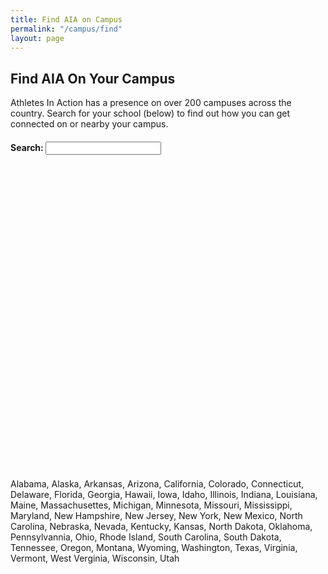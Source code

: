 ```yaml
---
title: Find AIA on Campus
permalink: "/campus/find"
layout: page
---
```


<div class="container col-md-10 col-md-offset-1">
<h2 class="title text-center">Find AIA <span class="first-color light">On Your Campus</span></h2>
<p>Athletes In Action has a presence on over 200 campuses across the country. Search for your school (below) to find out how you can get connected on or nearby your campus.</p>
<h4 id="searchbox">Search:&nbsp;<input id="schools" type="text"></h4>
</div>
<div class="row mt20">
<div class="container">
<div id="controls" class="col-md-10 col-md-offset-1 mb20"><div class="wrap_controls row"></div></div>
</div>
</div>
<div id="gmap" style="height: 500px; position: relative; overflow: hidden;"></div>
<div class="hidden">Alabama, Alaska, Arkansas, Arizona, California, Colorado, Connecticut, Delaware, Florida, Georgia, Hawaii, Iowa, Idaho, Illinois, Indiana, Louisiana, Maine, Massachusettes, Michigan, Minnesota, Missouri, Mississippi, Maryland, New Hampshire, New Jersey, New York, New Mexico, North Carolina, Nebraska, Nevada, Kentucky, Kansas, North Dakota, Oklahoma, Pennsylvannia, Ohio, Rhode Island, South Carolina, South Dakota, Tennessee, Oregon, Montana, Wyoming, Washington, Texas, Virginia, Vermont, West Verginia, Wisconsin, Utah</div>
<script type="text/javascript">// <![CDATA[
var html_checks = {
    //required: called by Maplace.js to activate the current voice on menu
    activateCurrent: function(index) {
        this.html_element.find("input[value='" + index + "']").attr('checked', true);
    },
    //required: called by Maplace.js to get the html of the menu
    getHtml: function() {
        var self = this,
            html = '';

        //if more than one location
        if(this.ln > 0) {
            html += '<div class="accordion panel-group ' + this.o.controls_cssclass + '" id="campusAccordion">';

            //check "view all" link
            //use ShowOnMenu(index) to know if a location has to appear on menu
            if(this.ShowOnMenu(this.view_all_key)) {
                html += '<label><input type="radio" name="gmap" value="'
                     + this.view_all_key + '"/>' + this.o.view_all_text + '</label>';
            }

            //iterate the locations
            for (var a = 0; a < this.ln; a++) {
                if(this.ShowOnMenu(a))
                  html += '<div class="panel col-md-6"><div class="panel-heading" style="background-color:#990000;">'
              			+ '<a class="collapse panel-toggle" data-toggle="collapse" data-parent="#campusAccordion" href="#collapse'+ a.toString() + '" style="color:#FFFFFF;">'
              			+ this.o.locations[a].title + '</a></div>';

      			   if (a === 0) {
              			html += '<div id="collapse' + a.toString() +'" class="panel-collapse collapse in"><div class="accordion-inner" style="background-color: #e5e5e5; padding:10px;">';
              			if (this.o.locations[a].aia.StaffType == "")	{
              				html += "We don't currently have a presence on this campus, but we have resources and coaches available to help you begin to <a href='/campus/sportlinc'>start AIA on this campus</a>."
              			} else {
              				html += checkSchoolTypeText(this.o.locations[a].aia, false)
              			}
          			} else {
          				html += '<div id="collapse' + a.toString() +'" class="panel-collapse collapse"><div class="accordion-inner" style="background-color: #e5e5e5;padding:10px;">'
          					+ checkSchoolTypeText(this.o.locations[a].aia, true);
          			}
          			html += '</div></div></div>';
            }
            html += '</div>';
        }

        this.html_element = $('<div class="wrap_controls row"></div>').append(html);

        //event on change
        //use ViewOnMap(index) to trigger the marker on map
        this.html_element.find('#campusAccordion').on('show.bs.collapse', function (e) {
    	    var $this = $(e.target).siblings('.panel-heading').find('.panel-toggle');

console.log($this);
		    var id = parseInt($this.context.id.substring(8))+1;
self.ViewOnMap(id);
})

        return this.html_element;
    }

};
function checkSchoolTypeText (aia, distance)
{
var html = '';
var email = '';
var web = '';
var twitter = '';

       if (aia.Email != "" && aia.Email != null ) { email = 'Contact: ' + aia.Contact + ' <a href="mailto:' + aia.Email + '">(Email)</a> | ';}
       if  (aia.Twitter != "" && aia.Twitter) { twitter = 'Twitter: <a href="http://twitter.com/' + aia.Twitter + '">@' + aia.Twitter + '</a> |';}
       if (aia.Website != null && aia.Website != "") { web = 'Website: <a href="' + aia.Website + '">' + aia.Website + '</a>'; }

       if (aia.StaffType == 'SportLinc') {html += '<p>This is student-led movement under the supervision of an AIA Staff member coaching them.</p>';}


    		 html += '<p>' + email + twitter + web + '</p>'

    		 if (distance==true) { html += '<p>This campus is approximatly ' + parseFloat(aia.Distance).toFixed(2).toString() + ' mi from the campus you searched for.'; }

    		 return html;
    	}

$(document).ready(function() {$.support.cors = true;
var apiURL = "https://api.athletesinaction.org/api/";
if (document.all && !window.atob) {
$('#searchbox').html("We're Sorry.  The campus locator doesn't work in this browser.  Please try a different browser.");
	}$('#schools').typeahead({
minLength: 3,
source: function(query, process) {
var schools = [];
var mapper = {};
$.ajax({
                        type: "GET",
                        url: apiURL + "campus?filtertype=name&filter="+ escape(query),
                        contentType: "application/json; charset=utf-8", // content type sent to server
                        dataType: "json", //Expected data format from server
                        success: function (result) {//On Successfull service call$.each(result, function(i, school) {
mapper[school.SchoolName] = school;
schools.push(school.SchoolName + " (" + school.SchoolCity + ", " + school.SchoolState + ")");
})
process(schools);
},
error: function (request, status, errorThrown) {
  
 alert(request + " " + status + " " + errorThrown);
} // When Service call fails
});
},
updater: function(item) {
\$.ajax({
type: "GET",
url: apiURL + "CampusLocator?SchoolName=" + escape(item) + "&Radius=20",
contentType: "application/json; charset=utf-8", // content type sent to server
dataType: "json", //Expected data format from server

    			      success: function (result) {//On Successfull service call
    			        //alert(result.SchoolName);
    			        schoolLocations = [
    			        	{
    				        	lat: result.Latitude,
    					        lon: result.Longititude,
    					        title: result.SchoolName,
    					        html: '<h4>' + result.SchoolName + ' - ' + result.City + '</h4>',
    					        icon: checkSchoolType(result.StaffType),
    					        zoom: 6,
    					        aia: result
    				        }
    			        ];

    			        var arrayd = (typeof result.NearBySchools) == 'string' ? eval('(' + result.NearBySchools + ')') : result.NearBySchools;
    					if (arrayd != null) {
    					     for (var i = 0; i < arrayd.length; i++) {
    					         //alert(', ' + arrayd[i].SchoolName);
    					         schoolLocations.push(
    					         	{
    					         		lat: arrayd[i].Latitude,
    							        lon: arrayd[i].Longititude,
    							        title: arrayd[i].SchoolName,
    							        html: '<h4>' + arrayd[i].SchoolName + ' - ' + arrayd[i].City + '</h4>',
    							        icon: checkSchoolType(arrayd[i].StaffType),
    							        zoom: 11,
    							        aia: arrayd[i]
    					         	}
    					         )
    					     }
    					}

    			        map.SetLocations(schoolLocations, true);
    			        map.Load();
    			        map.ViewOnMap(1);
    			      },
    			      error: function (request, status, errorThrown) {
    			        schools.push("There was an issue.  Please try again later.");
    			      } // When Service call fails
    			    });
    		    }
    		});


    	function checkSchoolType (StaffType)
    	{
    		 if(StaffType == 'Staffed') {return 'https://goaia.org/uploads/Campus/aiastaffpin.png';}
    		 else if (StaffType == 'SportLinc') {return 'https://goaia.org/uploads/Campus/aia-sportlinc-pin.png';}
    		 else if (StaffType == 'USCM Connect') {return 'https://goaia.org/uploads/Campus/crupin.png';}
    		 else {return 'https://goaia.org/uploads/Campus/no-presence.png';}

    	}
    	var map = new Maplace({
    		map_options: {
                set_center: [39.82, -98.57],
                zoom: 4
              },
       afterShow: function(index) { $('.in').removeClass('in');  $('#collapse' + index.toString()).addClass('in');}
        });

        map.AddControl('checks', html_checks);

        map.Load({
        	force_generate_controls: true,
        	controls_title: 'Schools',
            controls_type: 'checks',
            controls_on_map: false,
            view_all: false
        });





});
// ]]></script>

<script type="text/javascript" src="https://maps.google.com/maps/api/js?sensor=false&amp;libraries=geometry&amp;v=3.13&key=AIzaSyCsgds17jabTW6oyn9FO1W7EzCAdJl_tew"></script>
<script type="text/javascript" src="/uploads/Campus/maplace.min.js?v=0.2.5"></script>
<script type="text/javascript" src="/uploads/Campus/bootstrap3-typeahead.min.js"></script>
